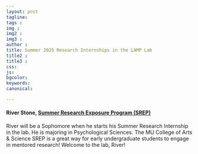 ```yaml
---
layout: post
tagline: 
tags : 
img : 
img2 : 
img3 : 
author : 
title: Summer 2025 Research Internships in the LAMP Lab
title2 : 
title3 : 
css: 
js: 
bgcolor: 
keywords: 
canonical:

---
```



#### River Stone, [Summer Research Exposure Program (SREP)](https://coas.missouri.edu/summer-research-exposure-program) 
River will be a Sophomore when he starts his Summer Research Internship in the lab. He is majoring in Psychological Sciences. The MU College of Arts & Science SREP is a great way for early undergraduate students to engage in mentored research! Welcome to the lab, River!


